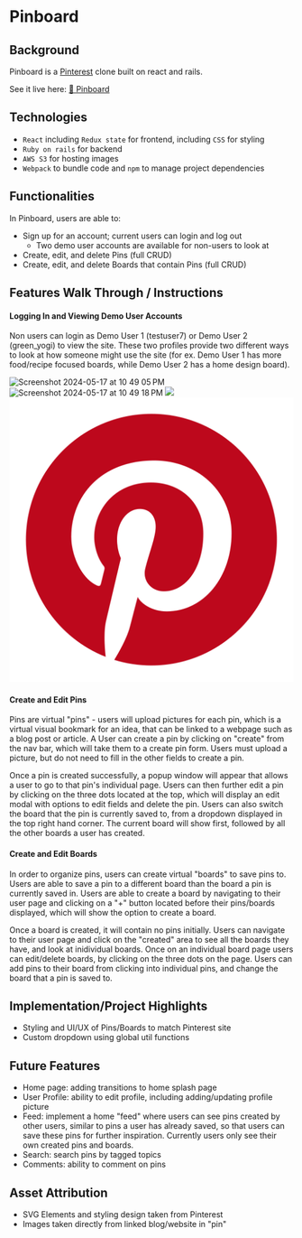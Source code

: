 # Pinboard

## Background
Pinboard is a [Pinterest](https://www.pinterest.com/) clone built on react and rails.

See it live here: [📌 Pinboard](https://pin-board-8f19ce7d10cc.herokuapp.com/)

## Technologies
- `React` including `Redux state` for frontend, including `CSS` for styling
- `Ruby on rails` for backend 
- `AWS S3` for hosting images
- `Webpack` to bundle code and `npm` to manage project dependencies

## Functionalities
In Pinboard, users are able to:

- Sign up for an account; current users can login and log out
    - Two demo user accounts are available for non-users to look at
- Create, edit, and delete Pins (full CRUD)
- Create, edit, and delete Boards that contain Pins (full CRUD)

## Features Walk Through / Instructions

#### Logging In and Viewing Demo User Accounts

Non users can login as Demo User 1 (testuser7) or Demo User 2 (green_yogi) to view the site. These two profiles provide two different ways to look at how someone might use the site (for ex. Demo User 1 has more food/recipe focused boards, while Demo User 2 has a home design board).

![Screenshot 2024-05-17 at 10 49 05 PM](https://github.com/caroline495/pinboard/assets/141605699/bea3073a-069c-4d97-b821-5973329751a2)
![Screenshot 2024-05-17 at 10 49 18 PM](https://github.com/caroline495/pinboard/assets/141605699/78f6d896-7b69-4372-94ed-f6373bf3e759)
<img src="https://github.com/caroline495/pinboard/assets/141605699/78f6d896-7b69-4372-94ed-f6373bf3e759" width="400px">
![Screenshot 2024-05-17 at 10 49 18 PM](frontend/src/assets/Pinterest-logo.png)


#### Create and Edit Pins

Pins are virtual "pins" - users will upload pictures for each pin, which is a virtual visual bookmark for an idea, that can be linked to a webpage such as a blog post or article. A User can create a pin by clicking on "create" from the nav bar, which will take them to a create pin form. Users must upload a picture, but do not need to fill in the other fields to create a pin. 

Once a pin is created successfully, a popup window will appear that allows a user to go to that pin's individual page. Users can then further edit a pin by clicking on the three dots located at the top, which will display an edit modal with options to edit fields and delete the pin. Users can also switch the board that the pin is currently saved to, from a dropdown displayed in the top right hand corner. The current board will show first, followed by all the other boards a user has created.

#### Create and Edit Boards

In order to organize pins, users can create virtual "boards" to save pins to. Users are able to save a pin to a different board than the board a pin is currently saved in. Users are able to create a board by navigating to their user page and clicking on a "+" button located before their pins/boards displayed, which will show the option to create a board. 

Once a board is created, it will contain no pins initially. Users can navigate to their user page and click on the "created" area to see all the boards they have, and look at inidividual boards. Once on an individual board page users can edit/delete boards, by clicking on the three dots on the page. Users can add pins to their board from clicking into individual pins, and change the board that a pin is saved to.

## Implementation/Project Highlights

- Styling and UI/UX of Pins/Boards to match Pinterest site
- Custom dropdown using global util functions

## Future Features
- Home page: adding transitions to home splash page 
- User Profile: ability to edit profile, including adding/updating profile picture
- Feed: implement a home "feed" where users can see pins created by other users, similar to pins a user has already saved, so that users can save these pins for further inspiration. Currently users only see their own created pins and boards.
- Search: search pins by tagged topics 
- Comments: ability to comment on pins

## Asset Attribution
- SVG Elements and styling design taken from Pinterest
- Images taken directly from linked blog/website in "pin"

